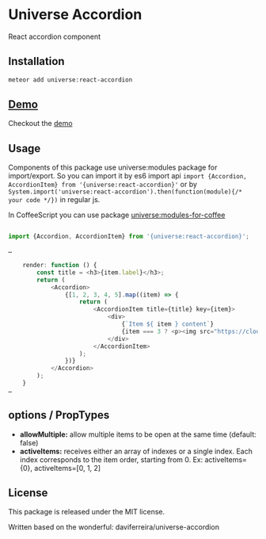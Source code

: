 # Universe Accordion
React accordion component

## Installation

```sh
meteor add universe:react-accordion
```

## [Demo](http://react-accordion.meteor.com)
Checkout the [demo](http://react-accordion.meteor.com)

## Usage
Components of this package use universe:modules package for import/export.
So you can import it by es6 import api `import {Accordion, AccordionItem} from '{universe:react-accordion}'`
or by `System.import('universe:react-accordion').then(function(module){/* your code */})` in regular js.

In CoffeeScript you can use package [universe:modules-for-coffee](https://atmospherejs.com/universe/modules-for-coffee)

```javascript

import {Accordion, AccordionItem} from '{universe:react-accordion}';

…

	render: function () {
	    const title = <h3>{item.label}</h3>;
		return (
			<Accordion>
				{[1, 2, 3, 4, 5].map((item) => {
					return (
						<AccordionItem title={title} key={item}>
							<div>
								{`Item ${ item } content`}
								{item === 3 ? <p><img src="https://cloud.githubusercontent.com/assets/38787/8015584/2883817e-0bda-11e5-9662-b7daf40e8c27.gif" /></p> : null}
							</div>
						</AccordionItem>
					);
				})}
			</Accordion>
		);
	}
…
```

## options / PropTypes

* **allowMultiple:** allow multiple items to be open at the same time (default: false)
* **activeItems:** receives either an array of indexes or a single index. Each index corresponds to the item order, starting from 0. Ex: activeItems={0}, activeItems=[0, 1, 2]

## License

This package is released under the MIT license.

Written based on the wonderful: daviferreira/universe-accordion